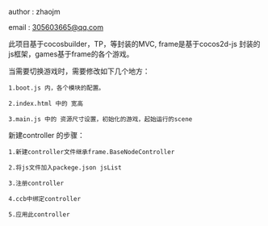 author : zhaojm

email  : 305603665@qq.com


此项目基于cocosbuilder，TP，等封装的MVC, frame是基于cocos2d-js 封装的js框架，games基于frame的各个游戏。


当需要切换游戏时，需要修改如下几个地方：

    1.boot.js 内，各个模块的配置。

    2.index.html 中的 宽高

    3.main.js 中的 资源尺寸设置，初始化的游戏，起始运行的scene


新建controller 的步骤：

    1.新建controller文件继承frame.BaseNodeController

    2.将js文件加入packege.json jsList

    3.注册controller

    4.ccb中绑定controller

    5.应用此controller


